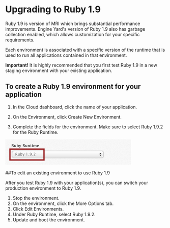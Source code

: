 # Upgrading to Ruby 1.9

Ruby 1.9 is version of MRI which brings substantial performance improvements. Engine Yard's version of Ruby 1.9 also has garbage collection enabled, which allows customization for your specific requirements.

Each environment is associated with a specific version of the runtime that is used to run all applications contained in that environment.

<b>Important!</b> It is highly recommended that you first test Ruby 1.9 in a new staging environment with your existing application.

## To create a Ruby 1.9 environment for your application

1. In the Cloud dashboard, click the name of your application.

2. On the Environment, click Create New Environment.

3. Complete the fields for the environment. Make sure to select Ruby 1.9.2 for the Ruby Runtime.

![Figure 1](images/ruby_192.png)


##To edit an existing environment to use Ruby 1.9

After you test Ruby 1.9 with your application(s), you can switch your production environment to Ruby 1.9.

1. Stop the environment.
2. On the environment, click the More Options tab. 
3. Click Edit Environments.
4. Under Ruby Runtime, select Ruby 1.9.2.
5. Update and boot the environment.